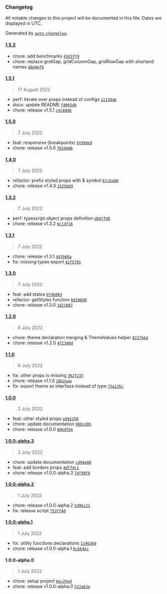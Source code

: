 ### Changelog

All notable changes to this project will be documented in this file. Dates are displayed in UTC.

Generated by [`auto-changelog`](https://github.com/CookPete/auto-changelog).

#### [1.5.2](https://github.com/mleralec/jsx-to-styled/compare/1.5.1...1.5.2)

- chore: add benchmarks [`43d3ff9`](https://github.com/mleralec/jsx-to-styled/commit/43d3ff96cde57f07450d45885d0f8fa56c04ba7c)
- chore: replace gridGap, gridColumnGap, gridRowGap with shortand names [`d8e8ef9`](https://github.com/mleralec/jsx-to-styled/commit/d8e8ef9baa30ce4b33380a8eed65d54a9e972923)

#### [1.5.1](https://github.com/mleralec/jsx-to-styled/compare/1.5.0...1.5.1)

> 17 August 2022

- perf: iterate over props instead of configs [`1133dab`](https://github.com/mleralec/jsx-to-styled/commit/1133dab636a538858824a561b3d85d22057fb091)
- docs: update README [`f4065db`](https://github.com/mleralec/jsx-to-styled/commit/f4065db8bc8b075fdc501b7c15ee5b3b226b3924)
- chore: release v1.5.1 [`c4c68d6`](https://github.com/mleralec/jsx-to-styled/commit/c4c68d62da8b92bb59eab8b53c766caa2bbb0119)

#### [1.5.0](https://github.com/mleralec/jsx-to-styled/compare/1.4.0...1.5.0)

> 7 July 2022

- feat: responsive (breakpoints) [`97d9de9`](https://github.com/mleralec/jsx-to-styled/commit/97d9de9ccdbd3fc6dc3e409dba100210667025bb)
- chore: release v1.5.0 [`7654b08`](https://github.com/mleralec/jsx-to-styled/commit/7654b08f9a5d528cf070d34bfc9aad8b36a434f2)

#### [1.4.0](https://github.com/mleralec/jsx-to-styled/compare/1.3.2...1.4.0)

> 7 July 2022

- refactor: prefix styled props with $ symbol [`67cba80`](https://github.com/mleralec/jsx-to-styled/commit/67cba80cbbc7225d7e32694b7cbded25a89a3954)
- chore: release v1.4.0 [`1525bb9`](https://github.com/mleralec/jsx-to-styled/commit/1525bb9ce24b3700192d33a119514e28e5ce3e7c)

#### [1.3.2](https://github.com/mleralec/jsx-to-styled/compare/1.3.1...1.3.2)

> 7 July 2022

- perf: typescript object props definition [`d947fd8`](https://github.com/mleralec/jsx-to-styled/commit/d947fd81d9be4082db441d689379b5edfc54d859)
- chore: release v1.3.2 [`6c14f16`](https://github.com/mleralec/jsx-to-styled/commit/6c14f16337e9edac0d4eacfb5b40c61bad707f28)

#### [1.3.1](https://github.com/mleralec/jsx-to-styled/compare/1.3.0...1.3.1)

> 7 July 2022

- chore: release v1.3.1 [`447b68a`](https://github.com/mleralec/jsx-to-styled/commit/447b68aec995dfd83c2abed7b1f4b3d3958d7342)
- fix: missing types export [`42f5791`](https://github.com/mleralec/jsx-to-styled/commit/42f5791dab03534412620ca684cadfd07bc04ec6)

#### [1.3.0](https://github.com/mleralec/jsx-to-styled/compare/1.2.0...1.3.0)

> 7 July 2022

- feat: add states [`9f4b003`](https://github.com/mleralec/jsx-to-styled/commit/9f4b003a31cc728d0f3c6e13a6785062883bba4b)
- refactor: getStyles function [`b650890`](https://github.com/mleralec/jsx-to-styled/commit/b650890169d449bbe2f9d0a89af79c6b1876a120)
- chore: release v1.3.0 [`1d21087`](https://github.com/mleralec/jsx-to-styled/commit/1d210873ea34c2c115c5818e49e1d1e2e95b07da)

#### [1.2.0](https://github.com/mleralec/jsx-to-styled/compare/1.1.0...1.2.0)

> 6 July 2022

- chore: theme declaration merging & ThemeValues helper [`8227b64`](https://github.com/mleralec/jsx-to-styled/commit/8227b64daa1e45e490d311730b7f504467446c8f)
- chore: release v1.2.0 [`4f2348d`](https://github.com/mleralec/jsx-to-styled/commit/4f2348d0b67a6214c92eb1ab26961ea1af0697a6)

#### [1.1.0](https://github.com/mleralec/jsx-to-styled/compare/1.0.0...1.1.0)

> 6 July 2022

- fix: other props is missing [`362f237`](https://github.com/mleralec/jsx-to-styled/commit/362f237291d9cc5e5074c688426fc51be465f287)
- chore: release v1.1.0 [`10b2aaa`](https://github.com/mleralec/jsx-to-styled/commit/10b2aaa49b2713263fd36b2d4c8ed7058762c39d)
- fix: export theme as interface instead of type [`75a135c`](https://github.com/mleralec/jsx-to-styled/commit/75a135ca232e786ebab01047075d614e73a44ccd)

#### [1.0.0](https://github.com/mleralec/jsx-to-styled/compare/1.0.0-alpha.3...1.0.0)

> 2 July 2022

- feat: other styled props [`e091250`](https://github.com/mleralec/jsx-to-styled/commit/e091250ed39722fe4565b13681e2014642431d3d)
- chore: update documentation [`980cd95`](https://github.com/mleralec/jsx-to-styled/commit/980cd95acf126a2c17f8323f8b3ecbdaca164c2d)
- chore: release v1.0.0 [`006dfb4`](https://github.com/mleralec/jsx-to-styled/commit/006dfb40d7a91c39171648887a5799fe772ab069)

#### [1.0.0-alpha.3](https://github.com/mleralec/jsx-to-styled/compare/1.0.0-alpha.2...1.0.0-alpha.3)

> 2 July 2022

- chore: update documentation [`cd94e88`](https://github.com/mleralec/jsx-to-styled/commit/cd94e8826cbb1eaf821ae58217e88abb02920599)
- feat: add borders props [`4dffdc1`](https://github.com/mleralec/jsx-to-styled/commit/4dffdc17d515366541d3233cadaf2920800fccf9)
- chore: release v1.0.0-alpha.3 [`74f90f9`](https://github.com/mleralec/jsx-to-styled/commit/74f90f9299e4a2f20a7c64c6ca7b776f3ca2a16a)

#### [1.0.0-alpha.2](https://github.com/mleralec/jsx-to-styled/compare/1.0.0-alpha.1...1.0.0-alpha.2)

> 1 July 2022

- chore: release v1.0.0-alpha.2 [`5d9bc21`](https://github.com/mleralec/jsx-to-styled/commit/5d9bc21b3ded2ebc3dc5193d9c03adef50ace8b5)
- fix: release script [`753ff40`](https://github.com/mleralec/jsx-to-styled/commit/753ff40433aabba6cff91c5a2eb25470a9aa326d)

#### [1.0.0-alpha.1](https://github.com/mleralec/jsx-to-styled/compare/1.0.0-alpha.0...1.0.0-alpha.1)

> 1 July 2022

- fix: utility functions declarations [`1196360`](https://github.com/mleralec/jsx-to-styled/commit/1196360956d45998c0c40c2af88d80dbff8eb5c1)
- chore: release v1.0.0-alpha.1 [`6cbb4ec`](https://github.com/mleralec/jsx-to-styled/commit/6cbb4ec8bdfbb0efc1851b86870ef9da84a085a5)

#### 1.0.0-alpha.0

> 1 July 2022

- chore: setup project [`6ec26ed`](https://github.com/mleralec/jsx-to-styled/commit/6ec26edc6fef11e4b6b741e02019dddbde857df0)
- chore: release v1.0.0-alpha.0 [`523a63e`](https://github.com/mleralec/jsx-to-styled/commit/523a63e7fef1087b999d035325889a50aa4a4118)
